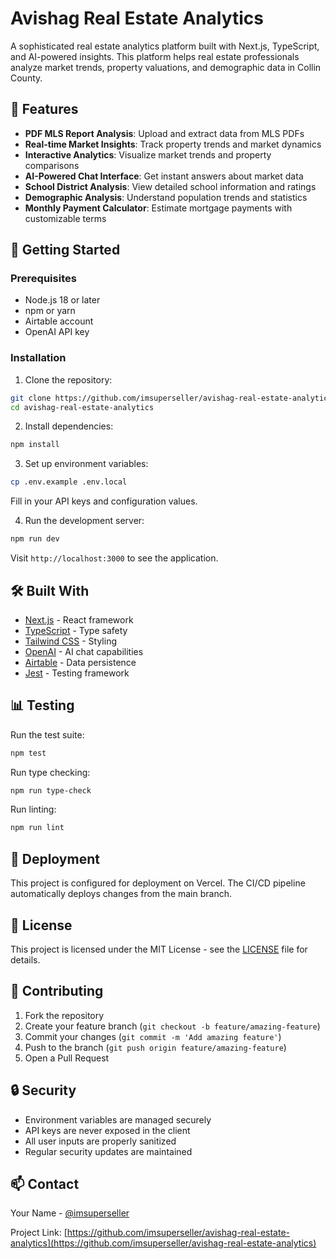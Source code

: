 # Avishag Real Estate Analytics

A sophisticated real estate analytics platform built with Next.js, TypeScript, and AI-powered insights. This platform helps real estate professionals analyze market trends, property valuations, and demographic data in Collin County.

## 🌟 Features

- **PDF MLS Report Analysis**: Upload and extract data from MLS PDFs
- **Real-time Market Insights**: Track property trends and market dynamics
- **Interactive Analytics**: Visualize market trends and property comparisons
- **AI-Powered Chat Interface**: Get instant answers about market data
- **School District Analysis**: View detailed school information and ratings
- **Demographic Analysis**: Understand population trends and statistics
- **Monthly Payment Calculator**: Estimate mortgage payments with customizable terms

## 🚀 Getting Started

### Prerequisites

- Node.js 18 or later
- npm or yarn
- Airtable account
- OpenAI API key

### Installation

1. Clone the repository:
```bash
git clone https://github.com/imsuperseller/avishag-real-estate-analytics.git
cd avishag-real-estate-analytics
```

2. Install dependencies:
```bash
npm install
```

3. Set up environment variables:
```bash
cp .env.example .env.local
```
Fill in your API keys and configuration values.

4. Run the development server:
```bash
npm run dev
```

Visit `http://localhost:3000` to see the application.

## 🛠️ Built With

- [Next.js](https://nextjs.org/) - React framework
- [TypeScript](https://www.typescriptlang.org/) - Type safety
- [Tailwind CSS](https://tailwindcss.com/) - Styling
- [OpenAI](https://openai.com/) - AI chat capabilities
- [Airtable](https://airtable.com/) - Data persistence
- [Jest](https://jestjs.io/) - Testing framework

## 📊 Testing

Run the test suite:
```bash
npm test
```

Run type checking:
```bash
npm run type-check
```

Run linting:
```bash
npm run lint
```

## 🚢 Deployment

This project is configured for deployment on Vercel. The CI/CD pipeline automatically deploys changes from the main branch.

## 📝 License

This project is licensed under the MIT License - see the [LICENSE](LICENSE) file for details.

## 🤝 Contributing

1. Fork the repository
2. Create your feature branch (`git checkout -b feature/amazing-feature`)
3. Commit your changes (`git commit -m 'Add amazing feature'`)
4. Push to the branch (`git push origin feature/amazing-feature`)
5. Open a Pull Request

## 🔒 Security

- Environment variables are managed securely
- API keys are never exposed in the client
- All user inputs are properly sanitized
- Regular security updates are maintained

## 📫 Contact

Your Name - [@imsuperseller](https://github.com/imsuperseller)

Project Link: [https://github.com/imsuperseller/avishag-real-estate-analytics](https://github.com/imsuperseller/avishag-real-estate-analytics) 